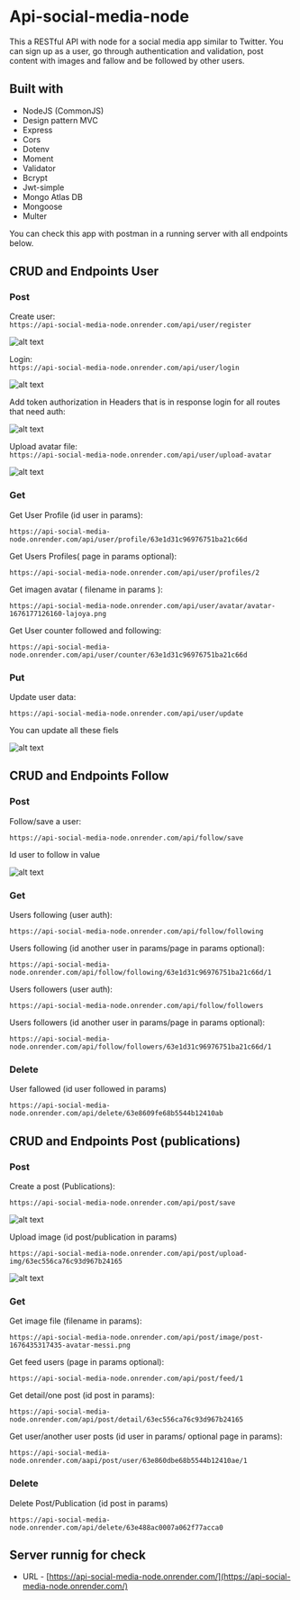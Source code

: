 # Api-social-media-node
This a RESTful API with node for a social media app similar to Twitter. You can sign up as a user, go through authentication and validation, post content with images and fallow and be followed by other users.
## Built with

- NodeJS (CommonJS)
- Design pattern MVC
- Express
- Cors
- Dotenv
- Moment
- Validator
- Bcrypt
- Jwt-simple
- Mongo Atlas DB
- Mongoose
- Multer


You can check this app with postman in a running server with all endpoints below.

## CRUD and Endpoints User

### Post
Create user:   
`https://api-social-media-node.onrender.com/api/user/register`  

![alt text](https://github.com/Martin-J-Larre/api-social-media-node/blob/main/public/img/post-1.png?raw=true)

Login:   
`https://api-social-media-node.onrender.com/api/user/login`  

![alt text](https://github.com/Martin-J-Larre/api-social-media-node/blob/main/public/img/post-2.png?raw=true)

Add token authorization in Headers that is in response login for all routes that need auth:   

![alt text](https://github.com/Martin-J-Larre/api-social-media-node/blob/main/public/img/post-3.png?raw=true)

Upload avatar file:   
`https://api-social-media-node.onrender.com/api/user/upload-avatar`  

![alt text](https://github.com/Martin-J-Larre/api-social-media-node/blob/main/public/img/post-4.png?raw=true)


### Get
Get User Profile (id user in params):

`https://api-social-media-node.onrender.com/api/user/profile/63e1d31c96976751ba21c66d`  

Get Users Profiles( page in params optional):

`https://api-social-media-node.onrender.com/api/user/profiles/2`

Get imagen avatar ( filename in params ):

`https://api-social-media-node.onrender.com/api/user/avatar/avatar-1676177126160-lajoya.png`

Get User counter followed and following:

`https://api-social-media-node.onrender.com/api/user/counter/63e1d31c96976751ba21c66d`

### Put
Update user data:

`https://api-social-media-node.onrender.com/api/user/update`

You can update all these fiels

![alt text](https://github.com/Martin-J-Larre/api-social-media-node/blob/main/public/img/img-update.png?raw=true)

## CRUD and Endpoints Follow

### Post
Follow/save a user:

`https://api-social-media-node.onrender.com/api/follow/save`  

Id user to follow in value

![alt text](https://github.com/Martin-J-Larre/api-social-media-node/blob/main/public/img/follow-1.png?raw=true)

### Get

Users following (user auth):

`https://api-social-media-node.onrender.com/api/follow/following`

Users following (id another user in params/page in params optional):

`https://api-social-media-node.onrender.com/api/follow/following/63e1d31c96976751ba21c66d/1`

Users followers (user auth):

`https://api-social-media-node.onrender.com/api/follow/followers`

Users followers (id another user in params/page in params optional):

`https://api-social-media-node.onrender.com/api/follow/followers/63e1d31c96976751ba21c66d/1`

### Delete

User fallowed (id user followed in params)

`https://api-social-media-node.onrender.com/api/delete/63e8609fe68b5544b12410ab`

## CRUD and Endpoints Post (publications)

### Post

Create a post (Publications):

`https://api-social-media-node.onrender.com/api/post/save` 

![alt text](https://github.com/Martin-J-Larre/api-social-media-node/blob/main/public/img/postmodel-1.png?raw=true)

Upload image (id post/publication in params)

`https://api-social-media-node.onrender.com/api/post/upload-img/63ec556ca76c93d967b24165`

![alt text](https://github.com/Martin-J-Larre/api-social-media-node/blob/main/public/img/post-4.png?raw=true)

### Get

Get image file (filename in params):

`https://api-social-media-node.onrender.com/api/post/image/post-1676435317435-avatar-messi.png`

Get feed users (page in params optional):

`https://api-social-media-node.onrender.com/api/post/feed/1`

Get detail/one post (id post in params):

`https://api-social-media-node.onrender.com/api/post/detail/63ec556ca76c93d967b24165`

Get user/another user posts (id user in params/ optional page in params):

`https://api-social-media-node.onrender.com/aapi/post/user/63e860dbe68b5544b12410ae/1`

### Delete

Delete Post/Publication (id post in params)

`https://api-social-media-node.onrender.com/api/delete/63e488ac0007a062f77acca0`

## Server runnig for check

- URL - [https://api-social-media-node.onrender.com/](https://api-social-media-node.onrender.com/)
